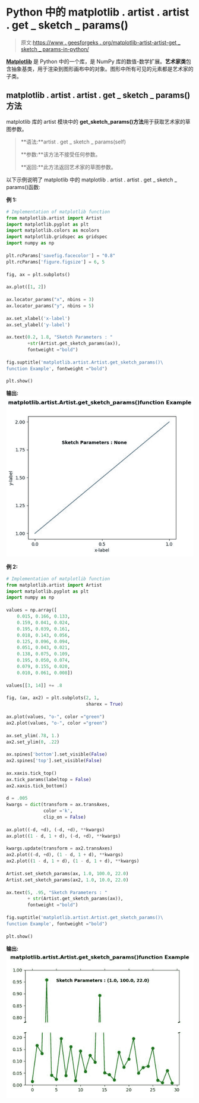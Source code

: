 # Python 中的 matplotlib . artist . artist . get _ sketch _ params()

> 原文:[https://www . geesforgeks . org/matplotlib-artist-artist-get _ sketch _ params-in-python/](https://www.geeksforgeeks.org/matplotlib-artist-artist-get_sketch_params-in-python/)

**[Matplotlib](https://www.geeksforgeeks.org/python-introduction-matplotlib/)** 是 Python 中的一个库，是 NumPy 库的数值-数学扩展。**艺术家类**包含抽象基类，用于渲染到图形画布中的对象。图形中所有可见的元素都是艺术家的子类。

## matplotlib . artist . artist . get _ sketch _ params()方法

matplotlib 库的 artist 模块中的 **get_sketch_params()方法**用于获取艺术家的草图参数。

> **语法:**artist . get _ sketch _ params(self)
> 
> **参数:**该方法不接受任何参数。
> 
> **返回:**此方法返回艺术家的草图参数。

以下示例说明了 matplotlib 中的 matplotlib . artist . artist . get _ sketch _ params()函数:

**例 1:**

```py
# Implementation of matplotlib function
from matplotlib.artist import Artist  
import matplotlib.pyplot as plt 
import matplotlib.colors as mcolors 
import matplotlib.gridspec as gridspec 
import numpy as np 

plt.rcParams['savefig.facecolor'] = "0.8"
plt.rcParams['figure.figsize'] = 6, 5

fig, ax = plt.subplots() 

ax.plot([1, 2]) 

ax.locator_params("x", nbins = 3) 
ax.locator_params("y", nbins = 5) 

ax.set_xlabel('x-label') 
ax.set_ylabel('y-label') 

ax.text(0.2, 1.8, "Sketch Parameters : "
        +str(Artist.get_sketch_params(ax)),  
        fontweight ="bold")  

fig.suptitle('matplotlib.artist.Artist.get_sketch_params()\
function Example', fontweight ="bold") 

plt.show()
```

**输出:**
![](img/48d97eca6f7b2b22824f39b2cd0f03bf.png)

**例 2:**

```py
# Implementation of matplotlib function
from matplotlib.artist import Artist  
import matplotlib.pyplot as plt 
import numpy as np 

values = np.array([ 
    0.015, 0.166, 0.133, 
    0.159, 0.041, 0.024, 
    0.195, 0.039, 0.161, 
    0.018, 0.143, 0.056, 
    0.125, 0.096, 0.094, 
    0.051, 0.043, 0.021, 
    0.138, 0.075, 0.109, 
    0.195, 0.050, 0.074, 
    0.079, 0.155, 0.020, 
    0.010, 0.061, 0.008]) 

values[[3, 14]] += .8

fig, (ax, ax2) = plt.subplots(2, 1, 
                              sharex = True) 

ax.plot(values, "o-", color ="green") 
ax2.plot(values, "o-", color ="green") 

ax.set_ylim(.78, 1.)  
ax2.set_ylim(0, .22) 

ax.spines['bottom'].set_visible(False) 
ax2.spines['top'].set_visible(False) 

ax.xaxis.tick_top() 
ax.tick_params(labeltop = False) 
ax2.xaxis.tick_bottom() 

d = .005
kwargs = dict(transform = ax.transAxes,  
              color ='k',  
              clip_on = False) 

ax.plot((-d, +d), (-d, +d), **kwargs)        
ax.plot((1 - d, 1 + d), (-d, +d), **kwargs)  

kwargs.update(transform = ax2.transAxes)   
ax2.plot((-d, +d), (1 - d, 1 + d), **kwargs) 
ax2.plot((1 - d, 1 + d), (1 - d, 1 + d), **kwargs)  

Artist.set_sketch_params(ax, 1.0, 100.0, 22.0) 
Artist.set_sketch_params(ax2, 1.0, 10.0, 22.0)

ax.text(5, .95, "Sketch Parameters : "
        + str(Artist.get_sketch_params(ax)),  
        fontweight ="bold")  

fig.suptitle('matplotlib.artist.Artist.get_sketch_params()\
function Example', fontweight ="bold") 

plt.show()
```

**输出:**
![](img/eab05745101dd36cdc50d32823838369.png)